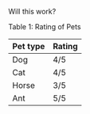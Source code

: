 
Will this work?

<div id="tbl-pets_rating">

Table 1: Rating of Pets

| Pet type | Rating |
|----------|--------|
| Dog      | 4/5    |
| Cat      | 4/5    |
| Horse    | 3/5    |
| Ant      | 5/5    |

</div>
